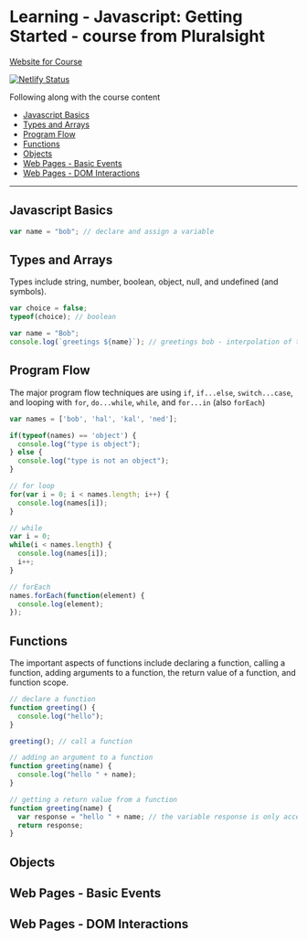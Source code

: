 # Learning - Javascript: Getting Started - course from Pluralsight

[Website for Course](https://learning-jan-2019-javascript-getting-started.netlify.com)

[![Netlify Status](https://api.netlify.com/api/v1/badges/bba422f6-2b1e-46aa-b3ba-04de7b5df0d2/deploy-status)](https://app.netlify.com/sites/learning-jan-2019-javascript-getting-started/deploys)

Following along with the course content

* [Javascript Basics](#javascript-basics)
* [Types and Arrays](#types-and-arrays)
* [Program Flow](#program-flow)
* [Functions](#functions)
* [Objects](#objects)
* [Web Pages - Basic Events](#web-pages---basic-events)
* [Web Pages - DOM Interactions](#web-pages---dom-interactions)

---

## Javascript Basics

```javascript
var name = "bob"; // declare and assign a variable
```

## Types and Arrays

Types include string, number, boolean, object, null, and undefined (and symbols).

```javascript
var choice = false;
typeof(choice); // boolean
```

```javascript
var name = "Bob";
console.log(`greetings ${name}`); // greetings bob - interpolation of the variable name via es6
```

## Program Flow

The major program flow techniques are using `if`, `if...else`, `switch...case`, and looping with `for`, `do...while`, `while`, and `for...in` (also `forEach`)

```javascript
var names = ['bob', 'hal', 'kal', 'ned'];

if(typeof(names) == 'object') {
  console.log("type is object");
} else {
  console.log("type is not an object");
}

// for loop
for(var i = 0; i < names.length; i++) {
  console.log(names[i]);
}

// while
var i = 0;
while(i < names.length) {
  console.log(names[i]);
  i++;
}

// forEach
names.forEach(function(element) {
  console.log(element);
});
```

## Functions

The important aspects of functions include declaring a function, calling a function, adding arguments to a function, the return value of a function, and function scope.

```javascript
// declare a function
function greeting() {
  console.log("hello");
}

greeting(); // call a function

// adding an argument to a function
function greeting(name) {
  console.log("hello " + name);
}

// getting a return value from a function
function greeting(name) {
  var response = "hello " + name; // the variable response is only accessible from within the function
  return response;
}
```

## Objects

## Web Pages - Basic Events

## Web Pages - DOM Interactions
